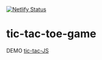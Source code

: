 
[![Netlify Status](https://api.netlify.com/api/v1/badges/a22ef1e6-c9b7-4897-8398-100c9a758459/deploy-status)](https://app.netlify.com/sites/tic-tac-js/deploys)
# tic-tac-toe-game

DEMO [tic-tac-JS](https://tic-tac-js.netlify.app)

